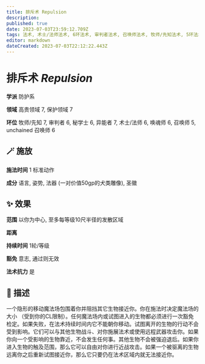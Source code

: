 ```yaml
---
title: 排斥术 Repulsion
description: 
published: true
date: 2023-07-03T23:59:12.709Z
tags: 法术, 术士/法师法术, 6环法术, 审判者法术, 召唤师法术, 牧师/先知法术, 5环法术, 秘学士法术, unchained 召唤师法术, 防护系, 异能者法术, 唤魂师法术, 7环法术, 保护领域, 高贵领域
editor: markdown
dateCreated: 2023-07-03T22:12:22.443Z
---
```


# **排斥术** *Repulsion*

**学派** 防护系 

**领域** 高贵领域 7, 保护领域 7

**环位** 牧师/先知 7, 审判者 6, 秘学士 6, 异能者 7, 术士/法师 6, 唤魂师 6, 召唤师 5, unchained 召唤师 6

## 🪄 施放

**施法时间** 1 标准动作

**成分** 语言, 姿势, 法器 (一对价值50gp的犬类雕像), 圣徽

## ✨ 效果  

**范围** 以你为中心, 至多每等级10尺半径的发散区域

**距离**   

**持续时间** 1轮/等级 

**豁免** 意志, 通过则无效

**法术抗力** 是

## 📖 描述

一个隐形的移动魔法场包围着你并阻挡其它生物接近你。你在施法时决定魔法场的大小 （受到你的CL限制）。任何魔法场内或试图进入的生物都必须进行一次豁免检定。如果失败，在法术持续时间内它不能朝你移动。试图离开的生物的行动不会受到影响。它们可以与其他生物战斗、对你施展法术或使用远程武器攻击你。如果你向一个受影响的生物靠近，不会发生任何事。其他生物不会被强迫退后。如果你进入生物的触及范围，那么它可以自由对你进行近战攻击。如果一个被驱离的生物远离你之后重新试图接近你，那么它只要仍在法术区域内就无法接近你。
    